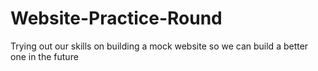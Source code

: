 # Website-Practice-Round
Trying out our skills on building a mock website so we can build a better one in the future

